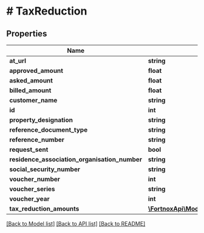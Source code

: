 # # TaxReduction

## Properties

Name | Type | Description | Notes
------------ | ------------- | ------------- | -------------
**at_url** | **string** |  | [optional]
**approved_amount** | **float** |  | [optional]
**asked_amount** | **float** |  |
**billed_amount** | **float** |  | [optional]
**customer_name** | **string** |  |
**id** | **int** |  | [optional]
**property_designation** | **string** |  | [optional]
**reference_document_type** | **string** |  |
**reference_number** | **string** |  |
**request_sent** | **bool** |  | [optional]
**residence_association_organisation_number** | **string** |  | [optional]
**social_security_number** | **string** |  |
**voucher_number** | **int** |  | [optional]
**voucher_series** | **string** |  | [optional]
**voucher_year** | **int** |  | [optional]
**tax_reduction_amounts** | [**\FortnoxApi\Model\TaxReductionTaxReductionAmount[]**](TaxReductionTaxReductionAmount.md) |  | [optional]

[[Back to Model list]](../../README.md#models) [[Back to API list]](../../README.md#endpoints) [[Back to README]](../../README.md)
